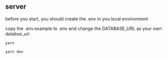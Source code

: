 ## server

before you start, you should create the .env in you local environment

copy the .env.example to .env and change the DATABASE_URL as your own databse_url

```shell
yarn 

yarn dev
```
